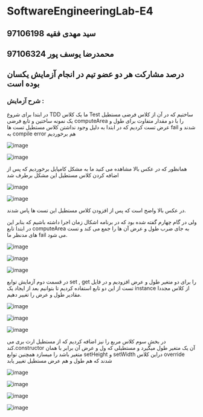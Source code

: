 # SoftwareEngineeringLab-E4

## سید مهدی فقیه 97106198
## محمدرضا یوسف پور 97106324
## درصد مشارکت هر دو عضو تیم در انجام آزمایش یکسان بوده است

### شرح آزمایش : 

در ابتدا برای شروع TDD  ما یک کلاس Test ساختیم که در آن از کلاس فرضی مستطیل یک نمونه ساختین و تابع فرضی computeArea را با دو مقدار متفاوت برای طول و عرض تست کردیم که در ابتدا به دلیل وجود نداشتن کلاس مستطیل تست ها fail شدند و به compile error  هم برخوردیم

![image](https://user-images.githubusercontent.com/45511559/203950052-62ff5f97-4632-4ab5-ad64-f3ffc1c477dc.png)

![image](https://user-images.githubusercontent.com/45511559/203950595-1baec101-3c95-46a3-b078-ebab35af59c2.png)

 همانظور که در عکس بالا مشاهده می کنید ما به مشکل کامپایل برخوردیم که پس از اضافه کردن کلاس مستطیل این مشکل برطرف شد

![image](https://user-images.githubusercontent.com/45511559/203950944-6dc70dea-b62b-4542-b252-a7013d50c669.png)

![image](https://user-images.githubusercontent.com/45511559/203951102-7efd934e-a3ac-42f9-ac9c-262da5be9034.png)

در عکس بالا واضح است که پس از افزودن کلاس مستطیل این تست ها پاس شدند.


ولی در گام چهارم گفته شده بود که در برنامه اشکال زمان اجرا داشته باشیم که بنابر این در ابتدا تابع computeArea به جای ضرب طول و عرض آن ها را جمع می کند و تست های مدنظر ما fail  می شود.

![image](https://user-images.githubusercontent.com/45511559/203954656-a870c994-bd76-401f-bd0b-ef1404bbda8f.png)

![image](https://user-images.githubusercontent.com/45511559/203954766-43745ea9-bafd-4364-a407-f49cdf0ac529.png)

![image](https://user-images.githubusercontent.com/45511559/203954783-0aa7aaf6-55b6-4061-8a76-95df7c94d60d.png)




در قسمت دوم آزمایش توابع set , get  را برای دو متغیر طول و عرض افزودیم و در فایل تست از این دو تابع استفاده کردیم تا بتوانیم بعد از ایجاد یک instance  از کلاس مجددا مقادیر طول و عرض را تغییر دهیم.

![image](https://user-images.githubusercontent.com/45511559/203952111-fa956c3f-e1a5-45be-8eab-13550a237ae6.png)

![image](https://user-images.githubusercontent.com/45511559/203952415-74a94158-b664-45fb-ac3e-5e57b68e9353.png)

![image](https://user-images.githubusercontent.com/45511559/203952612-e3194589-f507-4623-96b5-e27c16302c98.png)

در بخش سوم کلاس مربع را نیز اضافه کردیم که از مستطیل ارث بری می کند.constructor  آن یک متغیر طول میگیرد و مستطیلی که ول و عرض آن برابر با همان متغیر باشد را میسازد همچنین توابع setHeight  و setWidth دراین کلاس override  شدند که هم طول و هم عرض مستطیل تغییر یابد

![image](https://user-images.githubusercontent.com/45511559/203953692-db8ef771-b0c6-42a7-b115-8514d56d4737.png)

![image](https://user-images.githubusercontent.com/45511559/203953767-e45d005f-4207-441a-918d-cc6bebf2ccd3.png)

![image](https://user-images.githubusercontent.com/45511559/203953826-5007da34-8ffd-4a3a-9d01-11177906f4c6.png)

![image](https://user-images.githubusercontent.com/45511559/203953866-f221fdd8-ff70-45aa-8960-d0a7fd7573a1.png)



